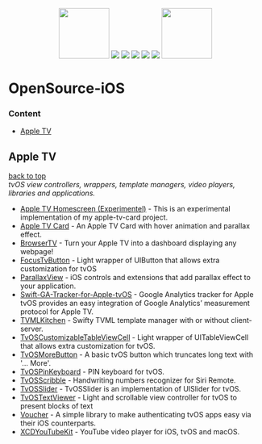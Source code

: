<p align=center>
  <div align=center>
	<img src="images/Adult-WittyAi-Dabb-1000.png" width="100" height="100"/>
	<img src="https://badges.frapsoft.com/os/v1/open-source.svg?v=102)](https://github.com/ellerbrock/open-source-badge/">
	<img src="https://cdn.rawgit.com/sindresorhus/awesome/d7305f38d29fed78fa85652e3a63e154dd8e8829/media/badge.svg">
	<img src="https://img.shields.io/badge/Projects-15-green.svg">
	<img src="https://img.shields.io/badge/Updated-June%2020,%202022-lightgrey.svg">
	<img src="https://visitor-badge.laobi.icu/badge?page_id=WittyAi-Artist.OpenSource-iOS">
  	<img src="images/Adult-WittyAi-Hi-1000.png" width="100" height="100"/>
  </div>
</p>

<!--- Total Project Count:15 -->
# OpenSource-iOS
### Content
- [Apple TV](#apple-tv) 



## Apple TV 
<!--- Total Apple Tv Project Count: 15 -->
[back to top](#readme) <br>
*tvOS view controllers, wrappers, template managers, video players, libraries and applications.*

- [Apple TV Homescreen (Experimentel)](https://github.com/marcreichel/apple-tv) - This is an experimental implementation of my apple-tv-card project.
- [Apple TV Card](https://github.com/marcreichel/apple-tv-card) - An Apple TV Card with hover animation and parallax effect.
- [BrowserTV](https://github.com/zats/BrowserTV) - Turn your Apple TV into a dashboard displaying any webpage!
- [FocusTvButton](https://github.com/dcordero/FocusTvButton) - Light wrapper of UIButton that allows extra customization for tvOS
- [ParallaxView](https://github.com/PGSSoft/ParallaxView) - iOS controls and extensions that add parallax effect to your application.
- [Swift-GA-Tracker-for-Apple-tvOS](https://github.com/adswerve/Swift-GA-Tracker-for-Apple-tvOS) - Google Analytics tracker for Apple tvOS provides an easy integration of Google Analytics’ measurement protocol for Apple TV.
- [TVMLKitchen](https://github.com/toshi0383/TVMLKitchen) - Swifty TVML template manager with or without client-server.
- [TvOSCustomizableTableViewCell](https://github.com/zattoo/TvOSCustomizableTableViewCell) - Light wrapper of UITableViewCell that allows extra customization for tvOS.
- [TvOSMoreButton](https://github.com/cgoldsby/TvOSMoreButton) - A basic tvOS button which truncates long text with '... More'.
- [TvOSPinKeyboard](https://github.com/zattoo/TvOSPinKeyboard) - PIN keyboard for tvOS.
- [TvOSScribble](https://github.com/dcordero/TvOSScribble) - Handwriting numbers recognizer for Siri Remote.
- [TvOSSlider](https://github.com/zattoo/TvOSSlider) - TvOSSlider is an implementation of UISlider for tvOS.
- [TvOSTextViewer](https://github.com/dcordero/TvOSTextViewer) - Light and scrollable view controller for tvOS to present blocks of text
- [Voucher](https://github.com/rsattar/Voucher) - A simple library to make authenticating tvOS apps easy via their iOS counterparts.
- [XCDYouTubeKit](https://github.com/0xced/XCDYouTubeKit) - YouTube video player for iOS, tvOS and macOS.